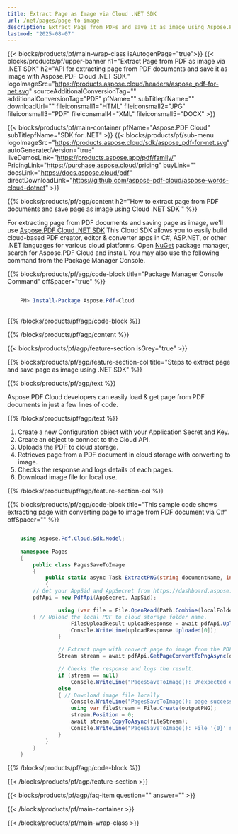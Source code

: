 ```yaml
---
title: Extract Page as Image via Cloud .NET SDK
url: /net/pages/page-to-image
description: Extract Page from PDFs and save it as image using Aspose.PDF Cloud SDK for .NET.
lastmod: "2025-08-07"
---
```


{{< blocks/products/pf/main-wrap-class isAutogenPage="true">}}
{{< blocks/products/pf/upper-banner h1="Extract Page from PDF as image via .NET SDK" h2="API for extracting page from PDF documents and save it as image with Aspose.PDF Cloud .NET SDK." logoImageSrc="https://products.aspose.cloud/headers/aspose_pdf-for-net.svg" sourceAdditionalConversionTag="" additionalConversionTag="PDF" pfName="" subTitlepfName="" downloadUrl="" fileiconsmall1="HTML" fileiconsmall2="JPG" fileiconsmall3="PDF" fileiconsmall4="XML" fileiconsmall5="DOCX" >}}

{{< blocks/products/pf/main-container pfName="Aspose.PDF Cloud" subTitlepfName="SDK for .NET" >}}
{{< blocks/products/pf/sub-menu logoImageSrc="https://products.aspose.cloud/sdk/aspose_pdf-for-net.svg"
autoGeneratedVersion="true"
liveDemosLink="https://products.aspose.app/pdf/family/" PricingLink="https://purchase.aspose.cloud/pricing" buyLink="" docsLink="https://docs.aspose.cloud/pdf"  directDownloadLink="https://github.com/aspose-pdf-cloud/aspose-words-cloud-dotnet" >}}

{{% blocks/products/pf/agp/content h2="How to extract page from PDF documents and save page as image using Cloud .NET SDK " %}}

 For extracting page from PDF documents and saving page as image, we'll use
 [Aspose.PDF Cloud .NET SDK](https://products.aspose.cloud/pdf/net/)
 This Cloud SDK allows you to easily build cloud-based PDF creator, editor & converter apps in C#, ASP.NET, or other .NET languages for various cloud platforms. Open
 [NuGet](https://www.nuget.org/packages/Aspose.Pdf-Cloud)
 package manager, search for
 Aspose.PDF Cloud
 and install. You may also use the following command from the Package Manager Console.

{{% blocks/products/pf/agp/code-block title="Package Manager Console Command" offSpacer="true" %}}

```powershell

    PM> Install-Package Aspose.Pdf-Cloud
     
```

{{% /blocks/products/pf/agp/code-block %}}

{{% /blocks/products/pf/agp/content %}}

{{< blocks/products/pf/agp/feature-section isGrey="true" >}}

{{% blocks/products/pf/agp/feature-section-col title="Steps to extract page and save page as image using .NET SDK" %}}

{{% blocks/products/pf/agp/text %}}

 Aspose.PDF Cloud developers can easily load & get page from PDF documents in just a few lines of code.

{{% /blocks/products/pf/agp/text %}}

1. Create a new Configuration object with your Application Secret and Key.
1. Create an object to connect to the Cloud API.
1. Uploads the PDF to cloud storage.
1. Retrieves page from a PDF document in cloud storage with converting to image.
1. Checks the response and logs details of each pages.
1. Download image file for local use.

{{% /blocks/products/pf/agp/feature-section-col %}}

{{% blocks/products/pf/agp/code-block title="This sample code shows extracting page with converting page to image from PDF document via C#" offSpacer="" %}}

```cs

    using Aspose.Pdf.Cloud.Sdk.Model;

    namespace Pages
    {
        public class PagesSaveToImage
        {
            public static async Task ExtractPNG(string documentName, int pageNumber, string outputPNG, string localFolder, string remoteFolder)
            {
		// Get your AppSid and AppSecret from https://dashboard.aspose.cloud (free registration required). 
		pdfApi = new PdfApi(AppSecret, AppSid);

                using (var file = File.OpenRead(Path.Combine(localFolder, documentName)))
		{ // Upload the local PDF to cloud storage folder name.
                    FilesUploadResult uploadResponse = await pdfApi.UploadFileAsync(Path.Combine(remoteFolder, documentName), documentName);
                    Console.WriteLine(uploadResponse.Uploaded[0]);
                }

                // Extract page with convert page to image from the PDF document on cloud storage.
                Stream stream = await pdfApi.GetPageConvertToPngAsync(documentName, pageNumber, folder: remoteFolder);

                // Checks the response and logs the result.
                if (stream == null)
                    Console.WriteLine("PagesSaveToImage(): Unexpected error!");
                else
                { // Download image file locally
                    Console.WriteLine("PagesSaveToImage(): page successfully converted to image.");
                    using var fileStream = File.Create(outputPNG);
                    stream.Position = 0;
                    await stream.CopyToAsync(fileStream);
                    Console.WriteLine("PagesSaveToImage(): File '{0}' successfully downloaded.", outputPNG);
                }
            }
        }
    }
```

{{% /blocks/products/pf/agp/code-block %}}

{{< /blocks/products/pf/agp/feature-section >}}

{{< blocks/products/pf/agp/faq-item question="" answer="" >}}

{{< /blocks/products/pf/main-container >}}

{{< /blocks/products/pf/main-wrap-class >}}

